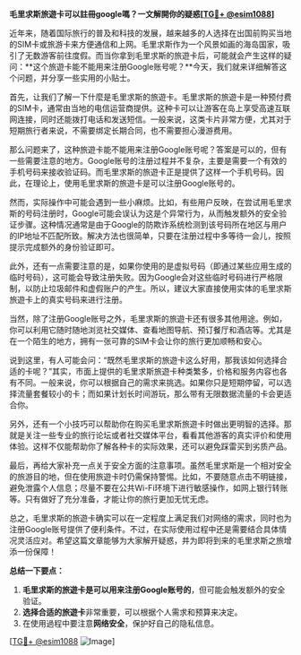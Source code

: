**毛里求斯旅遊卡可以註冊google嗎？一文解開你的疑惑[[TG💪+ @esim1088](https://t.me/s/esim1088)]**

近年来，随着国际旅行的普及和科技的发展，越来越多的人选择在出国前购买当地的SIM卡或旅游卡来方便通信和上网。毛里求斯作为一个风景如画的海岛国家，吸引了无数游客前往度假。而当你拿到毛里求斯的旅遊卡后，可能就会产生这样的疑问：**这个旅遊卡能不能用来注册Google账号呢？**今天，我们就来详细解答这个问题，并分享一些实用的小贴士。

首先，让我们了解一下什麼是毛里求斯的旅遊卡。毛里求斯的旅遊卡是一种预付费的SIM卡，通常由当地的电信运营商提供。这种卡可以让游客在岛上享受高速互联网连接，同时还能拨打电话和发送短信。一般来说，这类卡片非常方便，尤其对于短期旅行者来说，不需要绑定长期合同，也不需要担心漫游费用。

那么问题来了，这种旅遊卡能不能用来注册Google账号呢？答案是可以的，但有一些需要注意的地方。Google账号的注册过程并不复杂，主要是需要一个有效的手机号码来接收验证码。而毛里求斯的旅遊卡正是提供了这样一个手机号码。因此，在理论上，使用毛里求斯的旅遊卡是可以注册Google账号的。

然而，实际操作中可能会遇到一些小麻烦。比如，有些用户反映，在尝试用毛里求斯的号码注册时，Google可能会误认为这是个异常行为，从而触发额外的安全验证步骤。这种情况通常是由于Google的防欺诈系统检测到该号码所在地区与用户的IP地址不匹配所致。解决方法也很简单，只要在注册过程中多等待一会儿，按照提示完成额外的身份验证即可。

此外，还有一点需要注意的是，如果你使用的是虚拟号码（即通过某些应用生成的临时号码），这可能会导致注册失败。因为Google会对这些临时号码进行严格限制，以防止垃圾邮件和虚假账户的产生。所以，建议大家直接使用实体的毛里求斯旅遊卡上的真实号码来进行注册。

当然，除了注册Google账号之外，毛里求斯的旅遊卡还有很多其他用途。例如，你可以利用它随时随地浏览社交媒体、查看地图导航、预订餐厅和酒店等。尤其是在一个陌生的地方，拥有一张可靠的SIM卡会让你的旅行更加顺畅和安心。

说到这里，有人可能会问：“既然毛里求斯的旅遊卡这么好用，那我该如何选择合适的卡呢？”其实，市面上提供的毛里求斯旅遊卡种类繁多，价格和服务内容也各有不同。一般来说，你可以根据自己的需求来挑选。如果你只是短期停留，可以选择流量套餐较小的卡；而如果计划长时间游玩，那么带有无限数据流量的卡会更适合你。

另外，还有一个小技巧可以帮助你在购买毛里求斯旅遊卡时做出更明智的选择。那就是关注一些专业的旅行论坛或者社交媒体平台，看看其他游客的真实评价和使用体验。这样不仅能帮助你了解各种卡的实际效果，还可以避免踩雷买到劣质产品。

最后，再给大家补充一点关于安全方面的注意事项。虽然毛里求斯是一个相对安全的旅游目的地，但在使用旅遊卡时仍需保持警惕。比如，不要随意点击不明链接，避免泄露个人信息；尽量不要在公共Wi-Fi环境下进行敏感操作，如网上银行转账等。只有做好了充分准备，才能让你的旅行更加无忧无虑。

总之，毛里求斯的旅遊卡确实可以在一定程度上满足我们对网络的需求，同时也为注册Google账号提供了便利条件。不过，在实际使用过程中还是需要结合具体情况灵活应对。希望这篇文章能够为大家解开疑惑，并为即将到来的毛里求斯之旅增添一份保障！

**总结一下要点：**
1. **毛里求斯的旅遊卡是可以用来注册Google账号的**，但可能会触发额外的安全验证。
2. **选择合适的旅遊卡**非常重要，可以根据个人需求和预算来决定。
3. 在使用過程中要注意**网络安全**，保护好自己的隐私信息。

[[TG💪+ @esim1088](https://t.me/s/esim1088) ![Image](https://i.postimg.cc/4NQfJmqS/Snipaste-2025-05-13-00-14-12.png)]